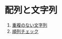 # 配列と文字列
1. [重複のない文字列](https://github.com/KeiTaylor0606/CodingInterview/blob/main/tasks/1/1.cpp)
2. [順列チェック](https://github.com/KeiTaylor0606/CodingInterview/blob/main/tasks/1/2.cpp)